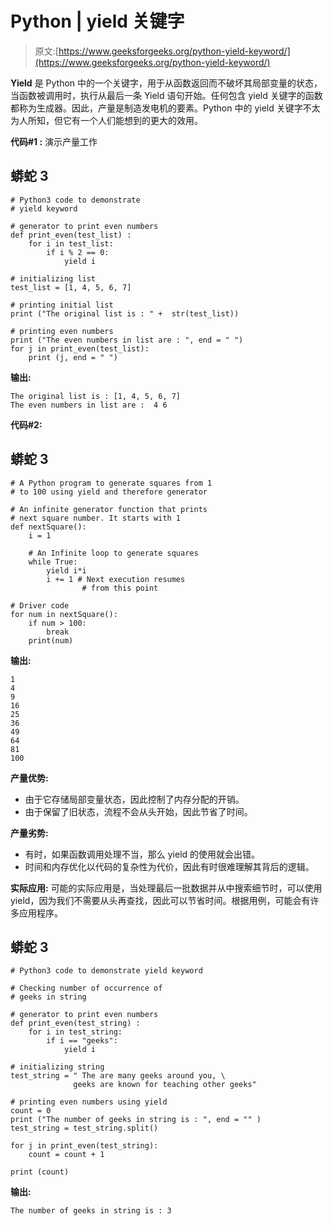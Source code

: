 # Python | yield 关键字

> 原文:[https://www.geeksforgeeks.org/python-yield-keyword/](https://www.geeksforgeeks.org/python-yield-keyword/)

**Yield** 是 Python 中的一个关键字，用于从函数返回而不破坏其局部变量的状态，当函数被调用时，执行从最后一条 Yield 语句开始。任何包含 yield 关键字的函数都称为生成器。因此，产量是制造发电机的要素。Python 中的 yield 关键字不太为人所知，但它有一个人们能想到的更大的效用。

**代码#1 :** 演示产量工作

## 蟒蛇 3

```
# Python3 code to demonstrate
# yield keyword

# generator to print even numbers
def print_even(test_list) :
    for i in test_list:
        if i % 2 == 0:
            yield i

# initializing list
test_list = [1, 4, 5, 6, 7]

# printing initial list
print ("The original list is : " +  str(test_list))

# printing even numbers
print ("The even numbers in list are : ", end = " ")
for j in print_even(test_list):
    print (j, end = " ")
```

**输出:**

```
The original list is : [1, 4, 5, 6, 7]
The even numbers in list are :  4 6 
```

**代码#2:**

## 蟒蛇 3

```
# A Python program to generate squares from 1
# to 100 using yield and therefore generator

# An infinite generator function that prints
# next square number. It starts with 1
def nextSquare():
    i = 1

    # An Infinite loop to generate squares
    while True:
        yield i*i                
        i += 1 # Next execution resumes
                # from this point    

# Driver code
for num in nextSquare():
    if num > 100:
        break   
    print(num)
```

**输出:**

```
1
4
9
16
25
36
49
64
81
100
```

**产量优势:**

*   由于它存储局部变量状态，因此控制了内存分配的开销。
*   由于保留了旧状态，流程不会从头开始，因此节省了时间。

**产量劣势:**

*   有时，如果函数调用处理不当，那么 yield 的使用就会出错。
*   时间和内存优化以代码的复杂性为代价，因此有时很难理解其背后的逻辑。

**实际应用:**
可能的实际应用是，当处理最后一批数据并从中搜索细节时，可以使用 yield，因为我们不需要从头再查找，因此可以节省时间。根据用例，可能会有许多应用程序。

## 蟒蛇 3

```
# Python3 code to demonstrate yield keyword

# Checking number of occurrence of
# geeks in string

# generator to print even numbers
def print_even(test_string) :
    for i in test_string:
        if i == "geeks":
            yield i

# initializing string
test_string = " The are many geeks around you, \
              geeks are known for teaching other geeks"

# printing even numbers using yield
count = 0
print ("The number of geeks in string is : ", end = "" )
test_string = test_string.split()

for j in print_even(test_string):
    count = count + 1

print (count)
```

**输出:**

```
The number of geeks in string is : 3
```